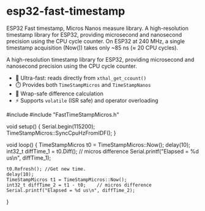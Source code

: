 # esp32-fast-timestamp
ESP32 Fast timestamp, Micros Nanos measure library. A high-resolution timestamp library for ESP32, providing microsecond and nanosecond precision using the CPU cycle counter.
On ESP32 at 240 MHz, a single timestamp acquisition (Now()) takes only ~85 ns (≈ 20 CPU cycles).

A high-resolution timestamp library for ESP32, providing
microsecond and nanosecond precision using the CPU cycle counter.

- 🚀 Ultra-fast: reads directly from `xthal_get_ccount()`
- ⏱️ Provides both `TimeStampMicros` and `TimeStampNanos`
- 🔄 Wrap-safe difference calculation
- ⚡ Supports `volatile` (ISR safe) and operator overloading

#include
#include "FastTimeStampMicros.h"

void setup() {
    Serial.begin(115200);
    TimeStampMicros::SyncCpuHzFromIDF();
}

void loop() {
    TimeStampMicros t0 = TimeStampMicros::Now();
    delay(10);
    int32_t diffTime_1 = t0.Diff();  // micros difference
    Serial.printf("Elapsed = %d us\n", diffTime_1);
    
    t0.Refresh(); //Get new time.
    delay(10);
    TimeStampMicros t1 = TimeStampMicros::Now();
    int32_t diffTime_2 = t1 - t0;    // micros difference
    Serial.printf("Elapsed = %d us\n", diffTime_2);

}
